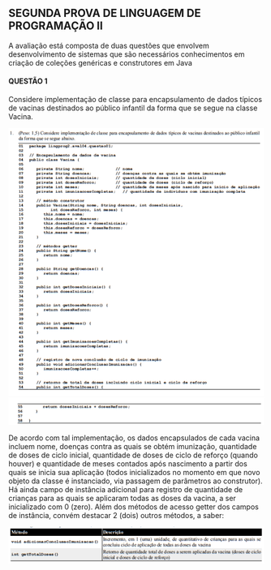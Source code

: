 ## SEGUNDA PROVA DE LINGUAGEM DE PROGRAMAÇÃO II
A avaliação está composta de duas questões que envolvem desenvolvimento de sistemas que são necessários conhecimentos em criação de coleções genéricas e construtores em Java
#### QUESTÃO 1

Considere implementação de classe para encapsulamento de dados típicos de vacinas destinados ao público infantil
da forma que se segue na classe Vacina.

![file](/assets/Capturar1.PNG)
![file](/assets/Capturar.PNG)

De acordo com tal implementação, os dados encapsulados de cada vacina incluem nome, doenças contra as quais se obtém
imunização, quantidade de doses de ciclo inicial, quantidade de doses de ciclo de reforço (quando houver) e quantidade de
meses contados após nascimento a partir dos quais se inicia sua aplicação (todos inicializados no momento em que novo objeto
da classe é instanciado, via passagem de parâmetros ao construtor). Há ainda campo de instância adicional para registro de
quantidade de crianças para as quais se aplicaram todas as doses da vacina, a ser inicializado com 0 (zero). Além dos métodos
de acesso getter dos campos de instância, convém destacar 2 (dois) outros métodos, a saber:

![file](/assets/Capturar3.PNG)
